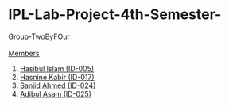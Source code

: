 # IPL-Lab-Project-4th-Semester-
Group-TwoByFOur<br>
<br>
<u>Members<u>
<br>
1. Hasibul Islam (ID-005)
2. Hasnine Kabir (ID-017)
3. Sanjid Ahmed  (ID-024)
4. Adibul Asam   (ID-025)
